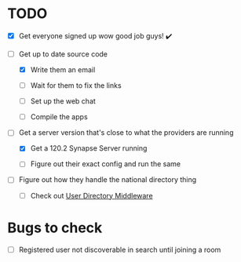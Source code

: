 # TODO
- [x] Get everyone signed up wow good job guys! :heavy_check_mark:

- [ ] Get up to date source code
  - [x] Write them an email
  - [ ] Wait for them to fix the links
  - [ ] Set up the web chat
  - [ ] Compile the apps


- [ ] Get a server version that's close to what the providers are running
  - [x] Get a 120.2 Synapse Server running
  - [ ] Figure out their exact config and run the same

  
- [ ] Figure out how they handle the national directory thing
  - [ ] Check out [User Directory Middleware](https://framagit.org/lxcode/luxchat-matrixuserdirectorymiddleware)   


# Bugs to check
- [ ] Registered user not discoverable in search until joining a room

